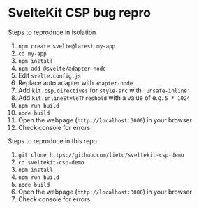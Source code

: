 # SvelteKit CSP bug repro

Steps to reproduce in isolation

1) `npm create svelte@latest my-app`
2) `cd my-app`
3) `npm install`
4) `npm add @svelte/adapter-node`
5) Edit `svelte.config.js`
6) Replace auto adapter with `adapter-node`
6) Add `kit.csp.directives` for `style-src` with `'unsafe-inline'`
7) Add `kit.inlineStyleThreshold` with a value of e.g. `5 * 1024`
8) `npm run build`
9) `node build`
10) Open the webpage (`http://localhost:3000`) in your browser
11) Check console for errors

Steps to reproduce in this repo

1) `git clone https://github.com/lietu/sveltekit-csp-demo`
2) `cd sveltekit-csp-demo`
3) `npm install`
4) `npm run build`
5) `node build`
6) Open the webpage (`http://localhost:3000`) in your browser
7) Check console for errors
